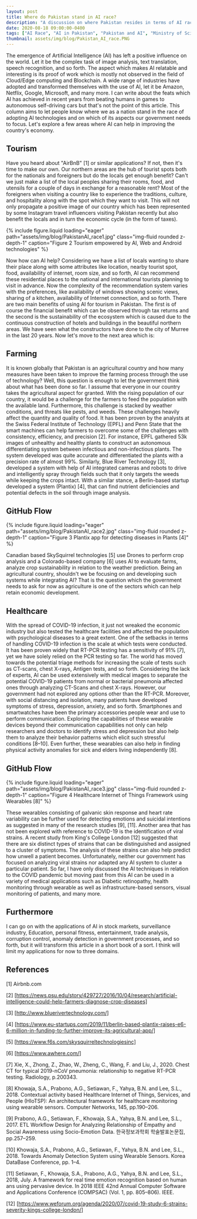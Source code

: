 ```yaml
---
layout: post
title: Where do Pakistan stand in AI race?
description: "A discussion on where Pakistan resides in terms of AI race."
date: 2020-08-18 09:00:00-0400
tags: ["AI Race", "AI in Pakistan", "Pakistan and AI", "Ministry of Science and Technology", "PIAIC"]
thumbnail: assets/img/blog/Pakistan_AI_race.PNG
---
```


The emergence of Artificial Intelligence (AI) has left a positive influence on the world. Let it be the complex task of image analysis, text translation, speech recognition, and so forth. The aspect which makes AI relatable and interesting is its proof of work which is mostly not observed in the field of Cloud/Edge computing and Blockchain. A wide range of industries have adopted and transformed themselves with the use of AI, let it be Amazon, Netflix, Google, Microsoft, and many more. I can write about the feats which AI has achieved in recent years from beating humans in games to autonomous self-driving cars but that's not the point of this article. This column aims to let people know where we as a nation stand in the race of adopting AI technologies and on which of its aspects our government needs to focus. Let's explore a few areas where AI can help in improving the country's economy.

## Tourism

Have you heard about "AirBnB" [1] or similar applications? If not, then it's time to make our own. Our northern areas are the hub of tourist spots both for the nationals and foreigners but do the locals get enough benefit? Can't we just make a list of the local peoples sharing their rooms, food, and utensils for a couple of days in exchange for a reasonable rent? Most of the foreigners when visiting a country like to experience the traditions, culture, and hospitality along with the spot which they want to visit. This will not only propagate a positive image of our country which has been represented by some Instagram travel influencers visiting Pakistan recently but also benefit the locals and in turn the economic cycle (in the form of taxes).

{% include figure.liquid 
  loading="eager" 
  path="assets/img/blog/PakistanAI_race1.jpg" 
  class="img-fluid rounded z-depth-1" 
  caption="Figure 2 Tourism empowered by AI, Web and Android technologies" 
%}

Now how can AI help? Considering we have a list of locals wanting to share their place along with some attributes like location, nearby tourist spot, food, availability of internet, room size, and so forth, AI can recommend these residential places to the national and international tourists planning to visit in advance. Now the complexity of the recommendation system varies with the preferences, like availability of windows showing scenic views, sharing of a kitchen, availability of Internet connection, and so forth. There are two main benefits of using AI for tourism in Pakistan. The first is of course the financial benefit which can be observed through tax returns and the second is the sustainability of the ecosystem which is caused due to the continuous construction of hotels and buildings in the beautiful northern areas. We have seen what the constructors have done to the city of Murree in the last 20 years. Now let's move to the next area which is:

## Farming

It is known globally that Pakistan is an agricultural country and how many measures have been taken to improve the farming process through the use of technology? Well, this question is enough to let the government think about what has been done so far. I assume that everyone in our country takes the agricultural aspect for granted. With the rising population of our country, it would be a challenge for the farmers to feed the population with the available land. Furthermore, this challenge is stacked by weather conditions, and threats like pests, and weeds. These challenges heavily affect the quantity and quality of food. It has been proven by the analysts at the Swiss Federal Institute of Technology (EPFL) and Penn State that the smart machines can help farmers to overcome some of the challenges with consistency, efficiency, and precision [2]. For instance, EPFL gathered 53k images of unhealthy and healthy plants to construct an autonomous differentiating system between infectious and non-infectious plants. The system developed was quite accurate and differentiated the plants with a precision rate of almost 99%. Similarly, Blue River Technology [3], developed a system with help of AI integrated cameras and robots to drive and intelligently spray through fields such that it only targets the weeds while keeping the crops intact. With a similar stance, a Berlin-based startup developed a system (Plantix) [4], that can find nutrient deficiencies and potential defects in the soil through image analysis.

## GitHub Flow
{% include figure.liquid 
  loading="eager" 
  path="assets/img/blog/PakistanAI_race2.jpg" 
  class="img-fluid rounded z-depth-1" 
  caption="Figure 3 Plantix app for detecting diseases in Plants [4]" 
%}

Canadian based SkySquirrel technologies [5] use Drones to perform crop analysis and a Colorado-based company [6] uses AI to evaluate farms, analyze crop sustainability in relation to the weather prediction. Being an agricultural country, shouldn't we be focusing on and developing such systems while integrating AI? That is the question which the government needs to ask for now as agriculture is one of the sectors which can help retain economic development.

## Healthcare

With the spread of COVID-19 infection, it just not wreaked the economic industry but also tested the healthcare facilities and affected the population with psychological diseases to a great extent. One of the setbacks in terms of handling COVID-19 infection is the scale at which tests were conducted. It has been proven widely that RT-PCR testing has a sensitivity of 91% [7], yet we have solely relied on the PCR testing so far. The world has moved towards the potential triage methods for increasing the scale of tests such as CT-scans, chest X-rays, Antigen tests, and so forth. Considering the lack of experts, AI can be used extensively with medical images to separate the potential COVID-19 patients from normal or bacterial pneumonia affected ones through analyzing CT-Scans and chest X-rays. However, our government had not explored any options other than the RT-PCR. Moreover, with social distancing and isolation, many patients have developed symptoms of stress, depression, anxiety, and so forth. Smartphones and smartwatches have been the primary accessories people wear and use to perform communication. Exploring the capabilities of these wearable devices beyond their communication capabilities not only can help researchers and doctors to identify stress and depression but also help them to analyze their behavior patterns which elicit such stressful conditions [8–10]. Even further, these wearables can also help in finding physical activity anomalies for sick and elders living independently [8].

## GitHub Flow
{% include figure.liquid 
  loading="eager" 
  path="assets/img/blog/PakistanAI_race3.jpg" 
  class="img-fluid rounded z-depth-1" 
  caption="Figure 4 Healthcare Internet of Things Framework using Wearables [8]" 
%}

These wearables consisting of galvanic skin response and heart rate variability can be further used for detecting emotions and suicidal intentions as suggested in many of the research studies [9], [11]. Another area that has not been explored with reference to COVID-19 is the identification of viral strains. A recent study from King's College London [12] suggested that there are six distinct types of strains that can be distinguished and assigned to a cluster of symptoms. The analysis of these strains can also help predict how unwell a patient becomes. Unfortunately, neither our government has focused on analyzing viral strains nor adapted any AI system to cluster a particular patient. So far, I have only discussed the AI techniques in relation to the COVID pandemic but moving past from this AI can be used in a variety of medical applications such as Diabetic retinopathy, health monitoring through wearable as well as infrastructure-based sensors, visual monitoring of patients, and many more.

## Furthermore

I can go on with the applications of AI in stock markets, surveillance industry, Education, personal fitness, entertainment, trade analysis, corruption control, anomaly detection in government processes, and so forth, but it will transform this article in a short book of a sort. I think will limit my applications for now to three domains.

## References

[1] Airbnb.com

[2] [https://news.psu.edu/story/429727/2016/10/04/research/artificial-intelligence-could-help-farmers-diagnose-crop-diseases]

[3] [http://www.bluerivertechnology.com/]

[4] [https://www.eu-startups.com/2019/11/berlin-based-plantix-raises-e6-6-million-in-funding-to-further-improve-its-agricultural-app/]

[5] [https://www.f6s.com/skysquirreltechnologiesinc]

[6] [https://www.awhere.com/]

[7] Xie, X., Zhong, Z., Zhao, W., Zheng, C., Wang, F. and Liu, J., 2020. Chest CT for typical 2019-nCoV pneumonia: relationship to negative RT-PCR testing. Radiology, p.200343.

[8] Khowaja, S.A., Prabono, A.G., Setiawan, F., Yahya, B.N. and Lee, S.L., 2018. Contextual activity based Healthcare Internet of Things, Services, and People (HIoTSP): An architectural framework for healthcare monitoring using wearable sensors. Computer Networks, 145, pp.190–206.

[9] Prabono, A.G., Setiawan, F., Khowaja, S.A., Yahya, B.N. and Lee, S.L., 2017. ETL Workflow Design for Analyzing Relationship of Empathy and Social Awareness using Socio-Emotion Data. 한국정보과학회 학술발표논문집, pp.257–259.

[10] Khowaja, S.A., Prabono, A.G., Setiawan, F., Yahya, B.N. and Lee, S.L., 2018. Towards Anomaly Detection System using Wearable Sensors. Korea DataBase Conference, pp. 1–4.

[11] Setiawan, F., Khowaja, S.A., Prabono, A.G., Yahya, B.N. and Lee, S.L., 2018, July. A framework for real time emotion recognition based on human ans using pervasive device. In 2018 IEEE 42nd Annual Computer Software and Applications Conference (COMPSAC) (Vol. 1, pp. 805–806). IEEE.

[12] [https://www.weforum.org/agenda/2020/07/covid-19-study-6-strains-severity-kings-college-london/]
